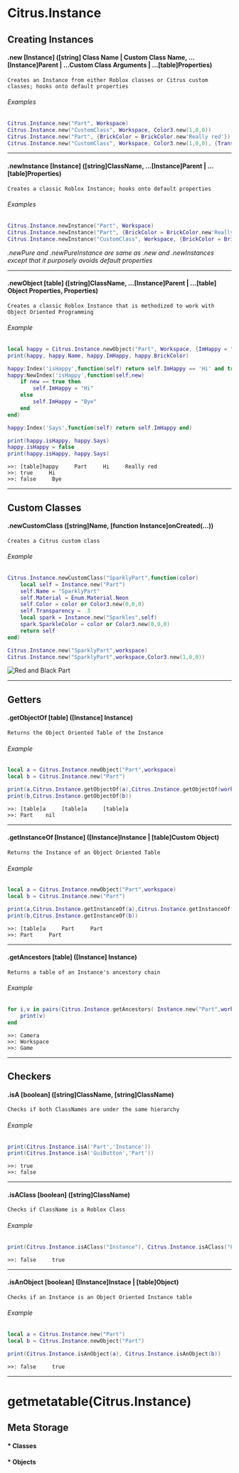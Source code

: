 # Citrus.Instance
## Creating Instances

#### .new [Instance] ([string] Class Name | Custom Class Name, ...[Instance]Parent | ...Custom Class Arguments | ...[table]Properties)
	Creates an Instance from either Roblox classes or Citrus custom classes; hooks onto default properties
###### Examples
```lua
Citrus.Instance.new("Part", Workspace)
Citrus.Instance.new("CustomClass", Workspace, Color3.new(1,0,0))
Citrus.Instance.new("Part", {BrickColor = BrickColor.new'Really red'})
Citrus.Instance.new("CustomClass", Workspace, Color3.new(1,0,0), {Transparency = .4})
```

***

#### .newInstance [Instance] ([string]ClassName, ...[Instance]Parent | ...[table]Properties)
	Creates a classic Roblox Instance; hooks onto default properties
###### Examples
```lua
Citrus.Instance.newInstance("Part", Workspace)
Citrus.Instance.newInstance("Part", {BrickColor = BrickColor.new'Really red'})
Citrus.Instance.newInstance("CustomClass", Workspace, {BrickColor = BrickColor.new'Really red'})
```

*.newPure and .newPureInstance are same as .new and .newInstances except that it purposely avoids default properties*

***

#### .newObject [table] ([string]ClassName, ...[Instance]Parent | ...[table] Object Properties, Properties)
	Creates a classic Roblox Instance that is methodized to work with Object Oriented Programming
###### Example
```lua
local happy = Citrus.Instance.newObject("Part", Workspace, {ImHappy = "Hi"}, {BrickColor = BrickColor.new'Really red'})
print(happy, happy.Name, happy.ImHappy, happy.BrickColor)

happy:Index('isHappy',function(self) return self.ImHappy == 'Hi' and true or false end)
happy:NewIndex('isHappy',function(self,new)
	if new == true then
		self.ImHappy = "Hi"
	else
		self.ImHappy = "Bye"
	end
end)

happy:Index('Says',function(self) return self.ImHappy end)

print(happy.isHappy, happy.Says)
happy.isHappy = false
print(happy.isHappy, happy.Says)
```
```
>>: [table]happy     Part     Hi     Really red
>>: true     Hi
>>: false     Bye
```

***

## Custom Classes

#### .newCustomClass ([string]Name, [function Instance]onCreated(...))
	Creates a Citrus custom class
###### Example
```lua
Citrus.Instance.newCustomClass("SparklyPart",function(color)
	local self = Instance.new("Part")
	self.Name = "SparklyPart"
	self.Material = Enum.Material.Neon
	self.Color = color or Color3.new(0,0,0)
	self.Transparency = .3
	local spark = Instance.new("Sparkles",self)
	spark.SparkleColor = color or Color3.new(0,0,0)
	return self
end)

Citrus.Instance.new("SparklyPart",workspace)
Citrus.Instance.new("SparklyPart",workspace,Color3.new(1,0,0))
```
![Red and Black Part](https://image.prntscr.com/image/wSLEQ2EIQGaIf-UoHUo-RQ.jpeg)

***

## Getters

#### .getObjectOf [table] ([Instance] Instance)
	Returns the Object Oriented Table of the Instance
###### Example
```lua
local a = Citrus.Instance.newObject("Part",workspace)
local b = Citrus.Instance.new("Part")

print(a,Citrus.Instance.getObjectOf(a),Citrus.Instance.getObjectOf(workspace.Part))
print(b,Citrus.Instance.getObjectOf(b))
```
```
>>: [table]a     [table]a     [table]a
>>: Part    nil
```

***

#### .getInstanceOf [Instance] ([Instance]Instance | [table]Custom Object)
	Returns the Instance of an Object Oriented Table
###### Example
```lua
local a = Citrus.Instance.newObject("Part",workspace)
local b = Citrus.Instance.new("Part")

print(a,Citrus.Instance.getInstanceOf(a),Citrus.Instance.getInstanceOf(workspace.Part))
print(b,Citrus.Instance.getInstanceOf(b))
```
```
>>: [table]a     Part     Part
>>: Part     Part
```

***

#### .getAncestors [table] ([Instance] Instance)
	Returns a table of an Instance's ancestory chain
###### Example
```lua
for i,v in pairs(Citrus.Instance.getAncestors( Instance.new("Part",workspace.Camera) )) do
	print(v)
end
```
```
>>: Camera
>>: Workspace
>>: Game
```

***

## Checkers

#### .isA [boolean] ([string]ClassName, [string]ClassName)
	Checks if both ClassNames are under the same hierarchy 
###### Example
```lua
print(Citrus.Instance.isA('Part','Instance'))
print(Citrus.Instance.isA('GuiButton','Part'))
```
```
>>: true
>>: false
```

***

#### .isAClass [boolean] ([string]ClassName)
	Checks if ClassName is a Roblox Class
###### Example
```lua
print(Citrus.Instance.isAClass("Instance"), Citrus.Instance.isAClass("Part"))
```
```
>>: false     true
```

***

#### .isAnObject [boolean] ([Instance]Instace | [table]Object)
	Checks if an Instance is an Object Oriented Instance table
###### Example
```lua
local a = Citrus.Instance.new("Part")
local b = Citrus.Instance.newObject("Part")

print(Citrus.Instance.isAnObject(a), Citrus.Instance.isAnObject(b))
```
```
>>: false     true
```

***

# getmetatable(Citrus.Instance)
## Meta Storage

#### * Classes
#### * Objects
